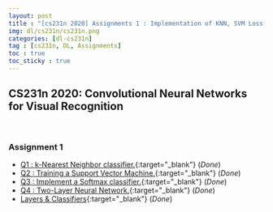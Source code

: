 ```yaml
---
layout: post
title : "[cs231n 2020] Assignments 1 : Implementation of KNN, SVM Loss, Softmax Loss, Two Layer DNN"
img: dl/cs231n/cs231n.png
categories: [dl-cs231n]  
tag : [cs231n, DL, Assignments]
toc : true
toc_sticky : true
---
```


## CS231n 2020: Convolutional Neural Networks for Visual Recognition
<br/>

###  Assignment 1

- [Q1 : k-Nearest Neighbor classifier.](https://github.com/SuminizZ/cs231n_Assignments/blob/main/assignment1/knn.ipynb){:target="_blank"} (_Done_) 
- [Q2 : Training a Support Vector Machine.](https://github.com/SuminizZ/cs231n_Assignments/blob/main/assignment1/svm.ipynb){:target="_blank"} (_Done_)
- [Q3 : Implement a Softmax classifier.](https://github.com/SuminizZ/cs231n_Assignments/blob/main/assignment1/softmax.ipynb){:target="_blank"} (_Done_)
- [Q4 : Two-Layer Neural Network.](https://github.com/SuminizZ/cs231n_Assignments/blob/main/assignment1/two_layer_net.ipynb){:target="_blank"} (_Done_)
- [Layers & Classifiers](https://github.com/SuminizZ/cs231n_Assignments/tree/main/assignment1/cs231n){:target="_blank"} (_Done_)
